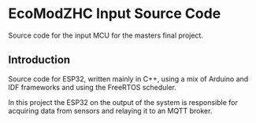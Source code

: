 # EcoModZHC Input Source Code
Source code for the input MCU for the masters final project.

## Introduction
Source code for ESP32, written mainly in C++, using a mix of Arduino and IDF frameworks and using the FreeRTOS scheduler.

In this project the ESP32 on the output of the system is responsible for acquiring data from sensors and relaying it to an MQTT broker.
